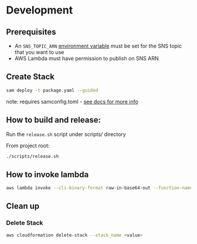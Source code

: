 # Development
## Prerequisites
- An `SNS_TOPIC_ARN` [environment variable](https://docs.aws.amazon.com/lambda/latest/dg/configuration-envvars.html) must be set for the SNS topic that you want to use
- AWS Lambda must have permission to publish on SNS ARN
## Create Stack
```bash
sam deploy -t package.yaml --guided
```
note: requires samconfig.toml - [see docs for more info](https://docs.aws.amazon.com/serverless-application-model/latest/developerguide/serverless-sam-cli-config.html)

## How to build and release:
Run the `release.sh` script under scripts/ directory

From project root:
```bash
./scripts/release.sh
```

## How to invoke lambda
```bash
aws lambda invoke --cli-binary-format raw-in-base64-out --function-name commit-checker-stack-CommitChecker-lVlrMRBDMr6X --payload '{"date": "2022-01-02T18:44:49Z" }' output.json && cat output.json
```

## Clean up
### Delete Stack
```bash
aws cloudformation delete-stack --stack_name <value>
```